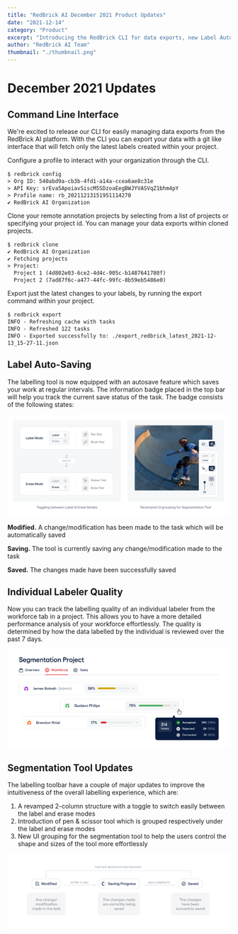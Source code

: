 ```yaml
---
title: "RedBrick AI December 2021 Product Updates"
date: "2021-12-14"
category: "Product"
excerpt: "Introducing the RedBrick CLI for data exports, new Label Auto-Saving feature, Individual Labeler Quality tracking, and major Segmentation Tool updates including a revamped 2-column structure and new pen & scissor tools."
author: "RedBrick AI Team"
thumbnail: "./thumbnail.png"
---
```


# December 2021 Updates

## Command Line Interface

We're excited to release our CLI for easily managing data exports from the RedBrick AI platform. With the CLI you can export your data with a git like interface that will fetch only the latest labels created within your project.

Configure a profile to interact with your organization through the CLI.

```
$ redbrick config
> Org ID: 540abd9a-cb3b-4fd1-a14a-ccea6ae8c31e
> API Key: srEva5ApoiavSiscM5SDzoaEegBWJYVASVqZ1bhm4pY
> Profile name: rb_20211213151951114270
✔ RedBrick AI Organization
```

Clone your remote annotation projects by selecting from a list of projects or specifying your project id. You can manage your data exports within cloned projects.

```
$ redbrick clone
✔ RedBrick AI Organization
✔ Fetching projects
> Project:
  Project 1 (4d802e03-6ce2-4d4c-905c-b1487641780f)
  Project 2 (7ad87f6c-a477-44fc-99fc-8b59eb5486e0)
```

Export just the latest changes to your labels, by running the export command within your project.

```
$ redbrick export
INFO - Refreshing cache with tasks
INFO - Refreshed 122 tasks
INFO - Exported successfully to: ./export_redbrick_latest_2021-12-13_15-27-11.json
```

## Label Auto-Saving

The labelling tool is now equipped with an autosave feature which saves your work at regular intervals. The information badge placed in the top bar will help you track the current save status of the task. The badge consists of the following states:

![](./image1.png)

**Modified.** A change/modification has been made to the task which will be automatically saved

**Saving.** The tool is currently saving any change/modification made to the task

**Saved.** The changes made have been successfully saved

## Individual Labeler Quality

Now you can track the labelling quality of an individual labeler from the workforce tab in a project. This allows you to have a more detailed performance analysis of your workforce effortlessly. The quality is determined by how the data labelled by the individual is reviewed over the past 7 days.

![](./image2.png)

## Segmentation Tool Updates

The labelling toolbar have a couple of major updates to improve the intuitiveness of the overall labelling experience, which are:

1. A revamped 2-column structure with a toggle to switch easily between the label and erase modes
2. Introduction of pen & scissor tool which is grouped respectively under the label and erase modes
3. New UI grouping for the segmentation tool to help the users control the shape and sizes of the tool more effortlessly

![](./image3.png)
